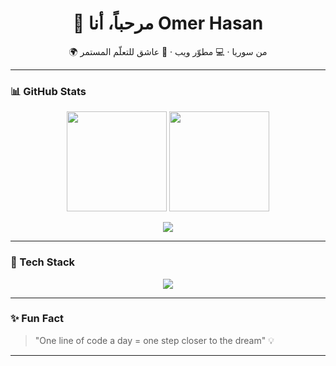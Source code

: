 <h1 align="center">👋 مرحباً، أنا Omer Hasan</h1>

<p align="center">
  🌍 من سوريا · 💻 مطوّر ويب · 🚀 عاشق للتعلّم المستمر
</p>

---

### 📊 GitHub Stats
<p align="center">
  <img src="https://github-readme-stats.vercel.app/api?username=ammar23hasan&show_icons=true&theme=radical" height="160"/>
  <img src="https://github-readme-streak-stats.herokuapp.com/?user=ammar23hasan&theme=radical" height="160"/>
</p>

<p align="center">
  <img src="https://github-readme-stats.vercel.app/api/top-langs/?username=ammar23hasan&layout=compact&theme=radical"/>
</p>

---

### 🚀 Tech Stack
<p align="center">
  <img src="https://skillicons.dev/icons?i=html,css,js,mysql,git,github,vscode,react,nodejs,java,cs,python" />
</p>


---
### ✨ Fun Fact
> "One line of code a day = one step closer to the dream" 💡

---
